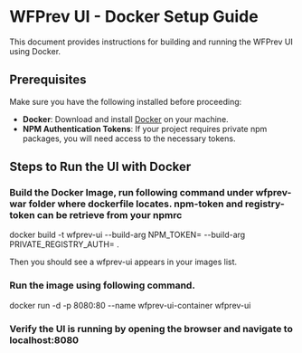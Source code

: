 # WFPrev UI - Docker Setup Guide

This document provides instructions for building and running the WFPrev UI using Docker.

## Prerequisites

Make sure you have the following installed before proceeding:

- **Docker**: Download and install [Docker](https://www.docker.com/products/docker-desktop) on your machine.
- **NPM Authentication Tokens**: If your project requires private npm packages, you will need access to the necessary tokens.

## Steps to Run the UI with Docker

### Build the Docker Image, run following command under wfprev-war folder where dockerfile locates. npm-token and registry-token can be retrieve from your npmrc 
docker build -t wfprev-ui --build-arg NPM_TOKEN=<your-npm-token> --build-arg PRIVATE_REGISTRY_AUTH=<your-private-registry-token> .

Then you should see a wfprev-ui appears in your images list.

### Run the image using following command. 
docker run -d -p 8080:80 --name wfprev-ui-container wfprev-ui

### Verify the UI is running by opening the browser and navigate to localhost:8080
